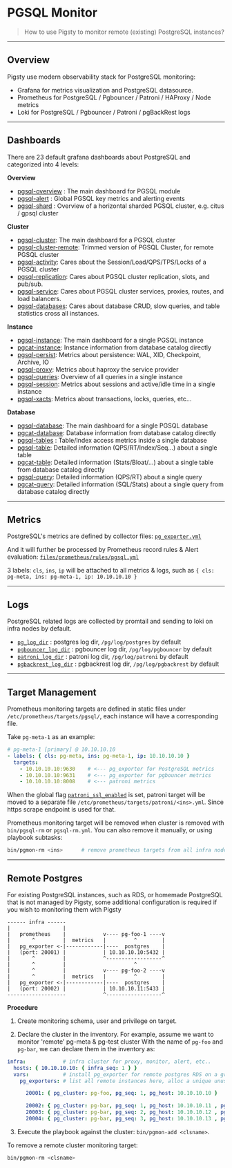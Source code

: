 # PGSQL Monitor

> How to use Pigsty to monitor remote (existing) PostgreSQL instances?

----------------

## Overview

Pigsty use modern observability stack for PostgreSQL monitoring:

* Grafana for metrics visualization and PostgreSQL datasource.
* Prometheus for PostgreSQL / Pgbouncer / Patroni / HAProxy / Node metrics
* Loki for PostgreSQL / Pgbouncer / Patroni / pgBackRest logs


----------------

## Dashboards

There are 23 default grafana dashboards about PostgreSQL and categorized into 4 levels:

**Overview**

- [pgsql-overview](https://demo.pigsty.cc/d/pgsql-overview) : The main dashboard for PGSQL module
- [pgsql-alert](https://demo.pigsty.cc/d/pgsql-alert) : Global PGSQL key metrics and alerting events
- [pgsql-shard](https://demo.pigsty.cc/d/pgsql-shard) : Overview of a horizontal sharded PGSQL cluster, e.g. citus / gpsql cluster

**Cluster**

- [pgsql-cluster](https://demo.pigsty.cc/d/pgsql-cluster): The main dashboard for a PGSQL cluster
- [pgsql-cluster-remote](https://demo.pigsty.cc/d/pgsql-cluster-remote): Trimmed version of PGSQL Cluster, for remote PGSQL cluster
- [pgsql-activity](https://demo.pigsty.cc/d/pgsql-activity): Cares about the Session/Load/QPS/TPS/Locks of a PGSQL cluster
- [pgsql-replication](https://demo.pigsty.cc/d/pgsql-replication): Cares about PGSQL cluster replication, slots, and pub/sub.
- [pgsql-service](https://demo.pigsty.cc/d/pgsql-service): Cares about PGSQL cluster services, proxies, routes, and load balancers.
- [pgsql-databases](https://demo.pigsty.cc/d/pgsql-databases): Cares about database CRUD, slow queries, and table statistics cross all instances.

**Instance**

- [pgsql-instance](https://demo.pigsty.cc/d/pgsql-instance): The main dashboard for a single PGSQL instance
- [pgcat-instance](https://demo.pigsty.cc/d/pgcat-instance): Instance information from database catalog directly
- [pgsql-persist](https://demo.pigsty.cc/d/pgsql-persist): Metrics about persistence: WAL, XID, Checkpoint, Archive, IO
- [pgsql-proxy](https://demo.pigsty.cc/d/pgsql-proxy): Metrics about haproxy the service provider
- [pgsql-queries](https://demo.pigsty.cc/d/pgsql-queries): Overview of all queries in a single instance
- [pgsql-session](https://demo.pigsty.cc/d/pgsql-session): Metrics about sessions and active/idle time in a single instance
- [pgsql-xacts](https://demo.pigsty.cc/d/pgsql-xacts): Metrics about transactions, locks, queries, etc...

**Database**

- [pgsql-database](https://demo.pigsty.cc/d/pgsql-database): The main dashboard for a single PGSQL database
- [pgcat-database](https://demo.pigsty.cc/d/pgcat-database): Database information from database catalog directly
- [pgsql-tables](https://demo.pigsty.cc/d/pgsql-tables) : Table/Index access metrics inside a single database
- [pgsql-table](https://demo.pigsty.cc/d/pgsql-table): Detailed information (QPS/RT/Index/Seq...) about a single table 
- [pgcat-table](https://demo.pigsty.cc/d/pgcat-table): Detailed information (Stats/Bloat/...) about a single table from database catalog directly
- [pgsql-query](https://demo.pigsty.cc/d/pgsql-query): Detailed information (QPS/RT) about a single query
- [pgcat-query](https://demo.pigsty.cc/d/pgcat-query): Detailed information (SQL/Stats) about a single query from database catalog directly



----------------

## Metrics

PostgreSQL's metrics are defined by collector files: [`pg_exporter.yml`](https://github.com/Vonng/pigsty/blob/master/roles/pgsql/templates/pg_exporter.yml)

And it will further be processed by Prometheus record rules & Alert evaluation: [`files/prometheus/rules/pgsql.yml`](https://github.com/Vonng/pigsty/blob/master/files/prometheus/rules/pgsql.yml)

3 labels: `cls`, `ins`, `ip` will be attached to all metrics & logs, such as `{ cls: pg-meta, ins: pg-meta-1, ip: 10.10.10.10 }`


----------------

## Logs

PostgreSQL related logs are collected by promtail and sending to loki on infra nodes by default.

- [`pg_log_dir`](PARAM#pg_log_dir) : postgres log dir, `/pg/log/postgres` by default
- [`pgbouncer_log_dir`](PARAM#pgbouncer_log_dir) : pgbouncer log dir, `/pg/log/pgbouncer` by default
- [`patroni_log_dir`](PARAM#patroni_log_dir) : patroni log dir, `/pg/log/patroni` by default
- [`pgbackrest_log_dir`](PARAM#pgbackrest_log_dir) : pgbackrest log dir, `/pg/log/pgbackrest` by default




----------------

## Target Management

Prometheus monitoring targets are defined in static files under `/etc/prometheus/targets/pgsql/`, each instance will have a corresponding file.

Take `pg-meta-1` as an example:

```yaml
# pg-meta-1 [primary] @ 10.10.10.10
- labels: { cls: pg-meta, ins: pg-meta-1, ip: 10.10.10.10 }
  targets:
    - 10.10.10.10:9630    # <--- pg_exporter for PostgreSQL metrics
    - 10.10.10.10:9631    # <--- pg_exporter for pgbouncer metrics
    - 10.10.10.10:8008    # <--- patroni metrics
```

When the global flag [`patroni_ssl_enabled`](PARAM#patroni_ssl_enabled) is set, patroni target will be moved to a separate file `/etc/prometheus/targets/patroni/<ins>.yml`.
Since https scrape endpoint is used for that.

Prometheus monitoring target will be removed when cluster is removed with `bin/pgsql-rm` or `pgsql-rm.yml`. You can also remove it manually, or using playbook subtasks:

```bash
bin/pgmon-rm <ins>      # remove prometheus targets from all infra nodes
```



----------------

## Remote Postgres


For existing PostgreSQL instances, such as RDS, or homemade PostgreSQL that is not managed by Pigsty,
 some additional configuration is required if you wish to monitoring them with Pigsty


```
------ infra ------
|                 |
|   prometheus    |            v---- pg-foo-1 ----v
|       ^         |  metrics   |         ^        |
|   pg_exporter <-|------------|----  postgres    |
|   (port: 20001) |            | 10.10.10.10:5432 |
|       ^         |            ^------------------^
|       ^         |                      ^
|       ^         |            v---- pg-foo-2 ----v
|       ^         |  metrics   |         ^        |
|   pg_exporter <-|------------|----  postgres    |
|   (port: 20002) |            | 10.10.10.11:5433 |
-------------------            ^------------------^
```


**Procedure**

1. Create monitoring schema, user and privilege on target.

2. Declare the cluster in the inventory. For example, assume we want to monitor 'remote' pg-meta & pg-test cluster
   With the name of `pg-foo` and `pg-bar`, we can declare them in the inventory as: 

```yaml
infra:            # infra cluster for proxy, monitor, alert, etc..
  hosts: { 10.10.10.10: { infra_seq: 1 } }
  vars:           # install pg_exporter for remote postgres RDS on a group 'infra'
    pg_exporters: # list all remote instances here, alloc a unique unused local port as k

      20001: { pg_cluster: pg-foo, pg_seq: 1, pg_host: 10.10.10.10 }

      20002: { pg_cluster: pg-bar, pg_seq: 1, pg_host: 10.10.10.11 , pg_port: 5432 }
      20003: { pg_cluster: pg-bar, pg_seq: 2, pg_host: 10.10.10.12 , pg_exporter_url: 'postgres://dbuser_monitor:DBUser.Monitor@10.10.10.12:5432/postgres?sslmode=disable'}
      20004: { pg_cluster: pg-bar, pg_seq: 3, pg_host: 10.10.10.13 , pg_monitor_username: dbuser_monitor, pg_monitor_password: DBUser.Monitor }

```

3. Execute the playbook against the cluster: `bin/pgmon-add <clsname>`.

To remove a remote cluster monitoring target:

```bash
bin/pgmon-rm <clsname>
```